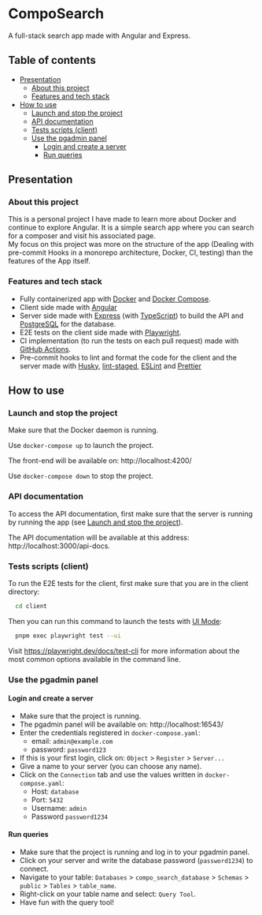 # CompoSearch

A full-stack search app made with Angular and Express.

## Table of contents

-   [Presentation](#presentation)
    -   [About this project](#about-this-project)
    -   [Features and tech stack](#features-and-tech-stack)
-   [How to use](#how-to-use)
    -   [Launch and stop the project](#launch-and-stop-the-project)
    -   [API documentation](#api-documentation)
      - [Tests scripts (client)](#tests-scripts-client)
    -   [Use the pgadmin panel](#use-the-pgadmin-panel)
        - [Login and create a server](#login-and-create-a-server)
        - [Run queries](#run-queries)

## Presentation

### About this project

This is a personal project I have made to learn more about Docker and continue to explore Angular. It is a simple search app where you can search for a composer and visit his associated page.  
My focus on this project was more on the structure of the app (Dealing with pre-commit Hooks in a monorepo architecture, Docker, CI, testing) than the features of the App itself.

### Features and tech stack

- Fully containerized app with [Docker](https://www.docker.com/) and [Docker Compose](https://docs.docker.com/compose/).
- Client side made with [Angular](https://angular.io/)
- Server side made with [Express](https://expressjs.com/) (with [TypeScript](https://www.typescriptlang.org/)) to build the API and [PostgreSQL](https://www.postgresql.org/) for the database.
- E2E tests on the client side made with [Playwright](https://playwright.dev/).
- CI implementation (to run the tests on each pull request) made with [GitHub Actions](https://github.com/features/actions).
- Pre-commit hooks to lint and format the code for the client and the server made with [Husky](https://typicode.github.io/husky/), [lint-staged](https://www.npmjs.com/package/lint-staged), [ESLint](https://eslint.org/) and [Prettier](https://prettier.io/)

## How to use

### Launch and stop the project

Make sure that the Docker daemon is running.

Use `docker-compose up` to launch the project.

The front-end will be available on: http://localhost:4200/

Use `docker-compose down` to stop the project.

### API documentation

To access the API documentation, first make sure that the server is running by running the app (see [Launch and stop the project](#launch-and-stop-the-project)).

The API documentation will be available at this address: http://localhost:3000/api-docs.

### Tests scripts (client)

To run the E2E tests for the client, first make sure that you are in the client directory:

```sh
  cd client
  ```

Then you can run this command to launch the tests with [UI Mode](https://playwright.dev/docs/test-ui-mode):

```sh
  pnpm exec playwright test --ui
  ```


Visit https://playwright.dev/docs/test-cli for more information about the most common options available in the command line.

### Use the pgadmin panel

#### Login and create a server

- Make sure that the project is running.
- The pgadmin panel will be available on: http://localhost:16543/
- Enter the credentials registered in `docker-compose.yaml`:
  - email: `admin@example.com`
  - password: `password123`
- If this is your first login, click on: `Object` > `Register` > `Server...`
- Give a name to your server (you can choose any name).
- Click on the `Connection` tab and use the values written in `docker-compose.yaml`:
  - Host: `database`
  - Port: `5432`
  - Username: `admin`
  - Password `password1234`

#### Run queries

- Make sure that the project is running and log in to your pgadmin panel.
- Click on your server and write the database password (`password1234`) to connect.
- Navigate to your table: `Databases` > `compo_search_database` > `Schemas` > `public` > `Tables` > `table_name`.
- Right-click on your table name and select: `Query Tool`.
- Have fun with the query tool!
